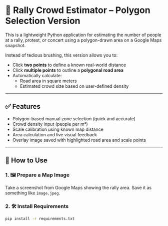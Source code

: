 # 🧭 Rally Crowd Estimator – Polygon Selection Version

This is a lightweight Python application for estimating the number of people at a rally, protest, or concert using a polygon-drawn area on a Google Maps snapshot.

Instead of tedious brushing, this version allows you to:
- Click **two points** to define a known real-world distance
- Click **multiple points** to outline a **polygonal road area**
- Automatically calculate:
  - Road area in square meters
  - Estimated crowd size based on user-defined density

---

## ✅ Features

- Polygon-based manual zone selection (quick and accurate)
- Crowd density input (people per m²)
- Scale calibration using known map distance
- Area calculation and live visual feedback
- Overlay image saved with highlighted road area and scale points

---

## 🚀 How to Use

### 1. 🖼 Prepare a Map Image
Take a screenshot from Google Maps showing the rally area. Save it as something like `image.jpeg`.

### 2. 🛠 Install Requirements
```bash
pip install -r requirements.txt
